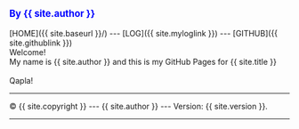 ---
---
<span style="color:blue; font-weight:bold; font-size:larger;">By {{ site.author }}</span>
<br><br>
[HOME]({{ site.baseurl }}/) ---
[LOG]({{ site.myloglink }}) ---
[GITHUB]({{ site.githublink }})
<br>
Welcome!
<br>
My name is {{ site.author }} and this is my GitHub Pages for {{ site.title }}
<br><br>
Qapla!
<br>
<hr>
&copy; {{ site.copyright }} --- {{ site.author }} --- Version: {{ site.version }}.
<hr>
<br>
